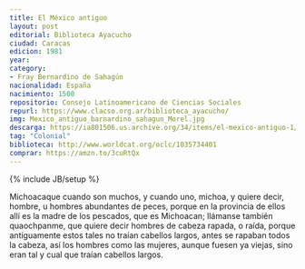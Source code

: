 ```yaml
---
title: El México antiguo
layout: post
editorial: Biblioteca Ayacucho
ciudad: Caracas
edicion: 1981 
year: 
category: 
- Fray Bernardino de Sahagún
nacionalidad: España
nacimiento: 1500 
repositorio: Consejo Latinoamericano de Ciencias Sociales
repurl: https://www.clacso.org.ar/biblioteca_ayacucho/
img: Mexico_antiguo_barnardino_sahagun_Morel.jpg
descarga: https://ia801506.us.archive.org/34/items/el-mexico-antiguo-1/El_Mexico_antiguo%281%29.pdf
tag: "Colonial"
biblioteca: http://www.worldcat.org/oclc/1035734401
comprar: https://amzn.to/3cuRtQx
---
```

{% include JB/setup %}
 
Michoacaque cuando son muchos, y cuando uno, michoa, y quiere decir, hombre, u hombres abundantes de peces, porque en la provincia de ellos allí es la madre de los pescados, que es Michoacan; llámanse también quaochpanme, que quiere decir hombres de cabeza rapada, o raída, porque antiguamente estos tales no traían cabellos largos, antes se rapaban todos la cabeza, así los hombres como las mujeres, aunque fuesen ya viejas, sino eran tal y cual que traían cabellos largos.
